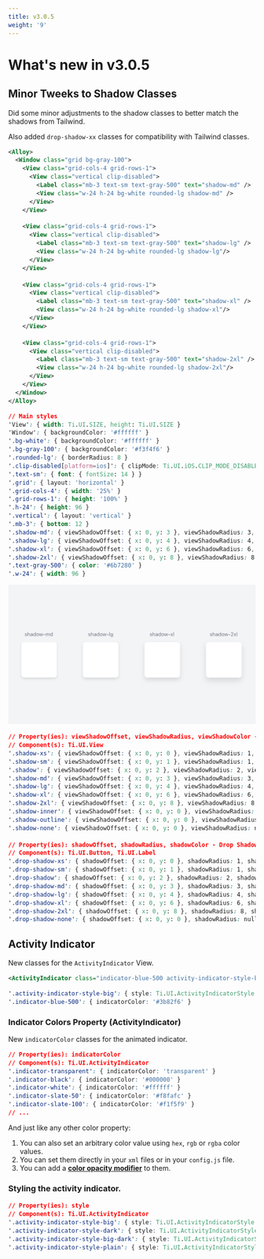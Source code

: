 ```yaml
---
title: v3.0.5
weight: '9'
---
```


# What's new in v3.0.5

## Minor Tweeks to Shadow Classes
Did some minor adjustments to the shadow classes to better match the shadows from Tailwind.

Also added `drop-shadow-xx` classes for compatibility with Tailwind classes.

```xml
<Alloy>
  <Window class="grid bg-gray-100">
    <View class="grid-cols-4 grid-rows-1">
      <View class="vertical clip-disabled">
        <Label class="mb-3 text-sm text-gray-500" text="shadow-md" />
        <View class="w-24 h-24 bg-white rounded-lg shadow-md" />
      </View>
    </View>

    <View class="grid-cols-4 grid-rows-1">
      <View class="vertical clip-disabled">
        <Label class="mb-3 text-sm text-gray-500" text="shadow-lg" />
        <View class="w-24 h-24 bg-white rounded-lg shadow-lg"/>
      </View>
    </View>

    <View class="grid-cols-4 grid-rows-1">
      <View class="vertical clip-disabled">
        <Label class="mb-3 text-sm text-gray-500" text="shadow-xl" />
        <View class="w-24 h-24 bg-white rounded-lg shadow-xl"/>
      </View>
    </View>

    <View class="grid-cols-4 grid-rows-1">
      <View class="vertical clip-disabled">
        <Label class="mb-3 text-sm text-gray-500" text="shadow-2xl" />
        <View class="w-24 h-24 bg-white rounded-lg shadow-2xl"/>
      </View>
    </View>
  </Window>
</Alloy>
```

```css
// Main styles
'View': { width: Ti.UI.SIZE, height: Ti.UI.SIZE }
'Window': { backgroundColor: '#ffffff' }
'.bg-white': { backgroundColor: '#ffffff' }
'.bg-gray-100': { backgroundColor: '#f3f4f6' }
'.rounded-lg': { borderRadius: 8 }
'.clip-disabled[platform=ios]': { clipMode: Ti.UI.iOS.CLIP_MODE_DISABLED }
'.text-sm': { font: { fontSize: 14 } }
'.grid': { layout: 'horizontal' }
'.grid-cols-4': { width: '25%' }
'.grid-rows-1': { height: '100%' }
'.h-24': { height: 96 }
'.vertical': { layout: 'vertical' }
'.mb-3': { bottom: 12 }
'.shadow-md': { viewShadowOffset: { x: 0, y: 3 }, viewShadowRadius: 3, viewShadowColor: '#59000000' }
'.shadow-lg': { viewShadowOffset: { x: 0, y: 4 }, viewShadowRadius: 4, viewShadowColor: '#59000000' }
'.shadow-xl': { viewShadowOffset: { x: 0, y: 6 }, viewShadowRadius: 6, viewShadowColor: '#59000000' }
'.shadow-2xl': { viewShadowOffset: { x: 0, y: 8 }, viewShadowRadius: 8, viewShadowColor: '#59000000' }
'.text-gray-500': { color: '#6b7280' }
'.w-24': { width: 96 }
```

![shadow](./../images/shadow.png)

```css
// Property(ies): viewShadowOffset, viewShadowRadius, viewShadowColor - Box Shadow in Tailwind
// Component(s): Ti.UI.View
'.shadow-xs': { viewShadowOffset: { x: 0, y: 0 }, viewShadowRadius: 1, viewShadowColor: '#59000000' }
'.shadow-sm': { viewShadowOffset: { x: 0, y: 1 }, viewShadowRadius: 1, viewShadowColor: '#59000000' }
'.shadow': { viewShadowOffset: { x: 0, y: 2 }, viewShadowRadius: 2, viewShadowColor: '#59000000' }
'.shadow-md': { viewShadowOffset: { x: 0, y: 3 }, viewShadowRadius: 3, viewShadowColor: '#59000000' }
'.shadow-lg': { viewShadowOffset: { x: 0, y: 4 }, viewShadowRadius: 4, viewShadowColor: '#59000000' }
'.shadow-xl': { viewShadowOffset: { x: 0, y: 6 }, viewShadowRadius: 6, viewShadowColor: '#59000000' }
'.shadow-2xl': { viewShadowOffset: { x: 0, y: 8 }, viewShadowRadius: 8, viewShadowColor: '#59000000' }
'.shadow-inner': { viewShadowOffset: { x: 0, y: 0 }, viewShadowRadius: null, viewShadowColor: null }
'.shadow-outline': { viewShadowOffset: { x: 0, y: 0 }, viewShadowRadius: 2, viewShadowColor: '#59000000' }
'.shadow-none': { viewShadowOffset: { x: 0, y: 0 }, viewShadowRadius: null, viewShadowColor: null }

// Property(ies): shadowOffset, shadowRadius, shadowColor - Drop Shadow in Tailwind
// Component(s): Ti.UI.Button, Ti.UI.Label
'.drop-shadow-xs': { shadowOffset: { x: 0, y: 0 }, shadowRadius: 1, shadowColor: '#59000000' }
'.drop-shadow-sm': { shadowOffset: { x: 0, y: 1 }, shadowRadius: 1, shadowColor: '#59000000' }
'.drop-shadow': { shadowOffset: { x: 0, y: 2 }, shadowRadius: 2, shadowColor: '#59000000' }
'.drop-shadow-md': { shadowOffset: { x: 0, y: 3 }, shadowRadius: 3, shadowColor: '#59000000' }
'.drop-shadow-lg': { shadowOffset: { x: 0, y: 4 }, shadowRadius: 4, shadowColor: '#59000000' }
'.drop-shadow-xl': { shadowOffset: { x: 0, y: 6 }, shadowRadius: 6, shadowColor: '#59000000' }
'.drop-shadow-2xl': { shadowOffset: { x: 0, y: 8 }, shadowRadius: 8, shadowColor: '#59000000' }
'.drop-shadow-none': { shadowOffset: { x: 0, y: 0 }, shadowRadius: null, shadowColor: null }
```

## Activity Indicator
New classes for the `ActivityIndicator` View.

```xml
<ActivityIndicator class="indicator-blue-500 activity-indicator-style-big" message="Greetings..." id="activityIndicator" />
```

```css
'.activity-indicator-style-big': { style: Ti.UI.ActivityIndicatorStyle.BIG }
'.indicator-blue-500': { indicatorColor: '#3b82f6' }
```

### Indicator Colors Property (ActivityIndicator)
New `indicatorColor` classes for the animated indicator.

```css
// Property(ies): indicatorColor
// Component(s): Ti.UI.ActivityIndicator
'.indicator-transparent': { indicatorColor: 'transparent' }
'.indicator-black': { indicatorColor: '#000000' }
'.indicator-white': { indicatorColor: '#ffffff' }
'.indicator-slate-50': { indicatorColor: '#f8fafc' }
'.indicator-slate-100': { indicatorColor: '#f1f5f9' }
// ...
```

And just like any other color property:
1. You can also set an arbitrary color value using `hex`, `rgb` or `rgba` color values.
2. You can set them directly in your `xml` files or in your `config.js` file.
3. You can add a **[color opacity modifier](/guide/Alloy_Framework/Alloy_PurgeTSS/whats-new/v3.0.4.md#color-opacity-modifiers)** to them.

### Styling the activity indicator.

```css
// Property(ies): style
// Component(s): Ti.UI.ActivityIndicator
'.activity-indicator-style-big': { style: Ti.UI.ActivityIndicatorStyle.BIG }
'.activity-indicator-style-dark': { style: Ti.UI.ActivityIndicatorStyle.DARK }
'.activity-indicator-style-big-dark': { style: Ti.UI.ActivityIndicatorStyle.BIG_DARK }
'.activity-indicator-style-plain': { style: Ti.UI.ActivityIndicatorStyle.PLAIN }
```
